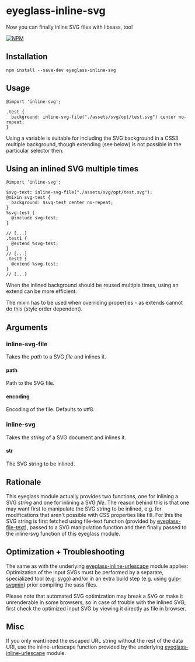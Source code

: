 # eyeglass-inline-svg

Now you can finally inline SVG files with libsass, too!

[![NPM](https://nodei.co/npm/eyeglass-inline-svg.png?downloads=true&downloadRank=true&stars=true)](https://nodei.co/npm/eyeglass-inline-svg/)


Installation
------------
````
npm install --save-dev eyeglass-inline-svg
````


Usage
-----
````
@import 'inline-svg';

.test {
  background: inline-svg-file("./assets/svg/opt/test.svg") center no-repeat;
}
````
Using a variable is suitable for including the SVG background in a CSS3 multiple background, 
though extending (see below) is not possible in the particular selector then.


Using an inlined SVG multiple times
-----------------------------------
````
@import 'inline-svg';

$svg-text: inline-svg-file("./assets/svg/opt/test.svg");
@mixin svg-test {
  background: $svg-test center no-repeat;
}
%svg-test {
  @include svg-test;
}
````
````
// [...]
.test1 {
  @extend %svg-test;
}
// [...]
.test2 {
  @extend %svg-test;
}
// [...]
````
When the inlined background should be reused multiple times, using an extend can be more efficient.

The mixin has to be used when overriding properties - as extends cannot do this (style order dependent).


Arguments
---------
### inline-svg-file
Takes the _path_ to a SVG _file_ and inlines it.

#### path
Path to the SVG file.

#### encoding
Encoding of the file.
Defaults to utf8.


### inline-svg
Takes the _string_ of a SVG document and inlines it.

#### str
The SVG string to be inlined.


Rationale
---------
This eyeglass module actually provides two functions, one for inlining a SVG *string* and one for inlining a SVG *file*.
The reason behind this is that one may want first to manipulate the SVG string to be inlined, e.g. for modifications that aren't possible with CSS properties like fill. For this the SVG string is first fetched using file-text function (provided by   [eyeglass-file-text](https://github.com/strarsis/eyeglass-file-text)), passed to a SVG manipulation function and then finally passed to the inline-svg function of this eyeglass module.


Optimization + Troubleshooting
------------------------------
The same as with the underlying [eyeglass-inline-urlescape](https://github.com/strarsis/eyeglass-inline-urlescape) module applies: Optimization of the input SVGs must be performed by a separate, specialized tool (e.g. [svgo](https://github.com/svg/svgo)) and/or in an extra build step (e.g. using [gulp-svgmin](https://github.com/ben-eb/gulp-svgmin)) prior compiling the sass files.

Please note that automated SVG optimization may break a SVG or make it unrenderable in some browsers, so in case of trouble with the inlined SVG, first check the optimized input SVG by viewing it directly as file in browser.


Misc
----
If you only want/need the escaped URL string without the rest of the data URI, use the inline-urlescape function provided by the underlying [eyeglass-inline-urlescape](https://github.com/strarsis/eyeglass-inline-urlescape) module.
